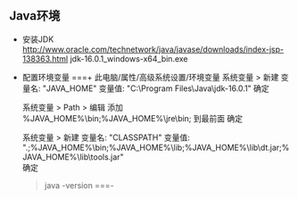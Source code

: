 ## Java环境
- 安装JDK
    http://www.oracle.com/technetwork/java/javase/downloads/index-jsp-138363.html   jdk-16.0.1_windows-x64_bin.exe
- 配置环境变量
===+
    此电脑/属性/高级系统设置/环境变量
    系统变量 > 新建
        变量名: "JAVA_HOME"
        变量值: "C:\Program Files\Java\jdk-16.0.1"
        确定

    系统变量 > Path > 编辑
        添加 %JAVA_HOME%\bin;%JAVA_HOME%\jre\bin; 到最前面 
        确定
    
    系统变量 > 新建
        变量名: "CLASSPATH"
        变量值: ".;%JAVA_HOME%\bin;%JAVA_HOME%\lib;%JAVA_HOME%\lib\dt.jar;%JAVA_HOME%\lib\tools.jar"  
        确定

    > java -version
===-